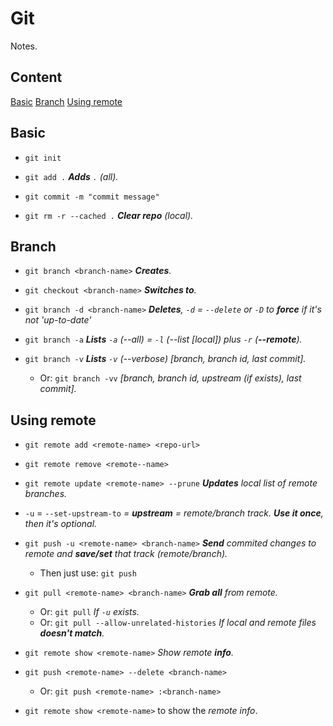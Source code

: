 # Git

Notes.

## Content

[Basic](#Basic)
[Branch](#Branch)
[Using remote](#Using-remote)

## Basic

- `git init`

- `git add .` *__Adds__ `.` (all).*

- `git commit -m "commit message"`

- `git rm -r --cached .` *__Clear repo__ (local).*

## Branch

- `git branch <branch-name>` *__Creates__.*

- `git checkout <branch-name>` *__Switches to__.*

- `git branch -d <branch-name>` *__Deletes__, `-d` = `--delete` or `-D` to **force** if it's not 'up-to-date'*

- `git branch -a` *__Lists__ `-a` (--all) = `-l` (--list [local]) plus `-r` (**--remote**).*

- `git branch -v` *__Lists__ `-v` (--verbose) [branch, branch id, last commit].*
  - Or: `git branch -vv` *[branch, branch id, upstream (if exists), last commit].*

## Using remote

- `git remote add <remote-name> <repo-url>`

- `git remote remove <remote--name>`

- `git remote update <remote-name> --prune` *__Updates__ local list of remote branches.*

- `-u` = `--set-upstream-to` *= **upstream** = remote/branch track. __Use it once__, then it's optional.*

- `git push -u <remote-name> <branch-name>` *__Send__ commited changes to remote and **save/set** that track (remote/branch).*
  - Then just use: `git push`

- `git pull <remote-name> <branch-name>` *__Grab all__ from remote.*
  - Or: `git pull` *If `-u` exists.*
  - Or: `git pull --allow-unrelated-histories` *If local and remote files __doesn't match__.*

- `git remote show <remote-name>` *Show remote **info**.*

- `git push <remote-name> --delete <branch-name>`
  - Or: `git push <remote-name> :<branch-name>`

- `git remote show <remote-name>` to show the _remote info_.
